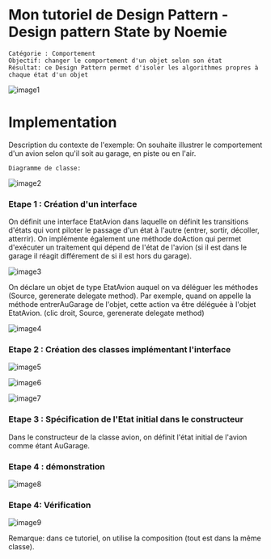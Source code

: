 # Mon tutoriel de Design Pattern - Design pattern State by Noemie

    Catégorie : Comportement 
    Objectif: changer le comportement d'un objet selon son état
    Résultat: ce Design Pattern permet d'isoler les algorithmes propres à chaque état d'un objet
	
![image1](https://user-images.githubusercontent.com/49645543/58787341-eeb19380-85e9-11e9-9cad-5c00e3c5bd24.png)


# Implementation

Description du contexte de l'exemple: 
On souhaite illustrer le comportement d'un avion selon qu'il soit au garage, en piste ou en l'air. 

    Diagramme de classe: 

![image2](https://user-images.githubusercontent.com/49645543/58786172-47cbf800-85e7-11e9-9e80-609fe41097ac.png)



### Etape 1 : Création d'un interface 

 
On  définit une interface EtatAvion dans laquelle on définit les transitions d'états qui vont piloter le passage d'un état à l'autre (entrer, sortir, décoller, atterrir).
On implémente également une méthode doAction qui permet d'exécuter un traitement qui dépend de l'état de l'avion (si il est dans le garage il réagit différement de si il est hors du garage).

![image3](https://user-images.githubusercontent.com/49645543/58786496-ff610a00-85e7-11e9-82ac-689e6556c802.png)

On déclare un objet de type EtatAvion auquel on va déléguer les méthodes (Source, gerenerate delegate method). 
Par exemple, quand on appelle la méthode entrerAuGarage de l'objet, cette action va être déléguée à l'objet EtatAvion. 
(clic droit, Source, gerenerate delegate method)

![image4](https://user-images.githubusercontent.com/49645543/58786591-3800e380-85e8-11e9-8270-a9a0def217b1.png)


### Etape 2 :  Création des classes implémentant l'interface


   ![image5](https://user-images.githubusercontent.com/49645543/58786699-71d1ea00-85e8-11e9-9b27-bc1012f2c455.png)
   
   ![image6](https://user-images.githubusercontent.com/49645543/58786764-975ef380-85e8-11e9-94e8-cb8c560f51c5.png)
   
   ![image7](https://user-images.githubusercontent.com/49645543/58786821-b3fb2b80-85e8-11e9-9f87-b94a79af041a.png)

### Etape 3 : Spécification de l'Etat initial dans le constructeur

Dans le constructeur de la classe avion, on définit l'état initial de l'avion comme étant AuGarage. 

### Etape 4 : démonstration

   ![image8](https://user-images.githubusercontent.com/49645543/58786938-fcb2e480-85e8-11e9-9d4c-870388ae311e.png)
   
### Etape 4: Vérification

![image9](https://user-images.githubusercontent.com/49645543/58787060-44397080-85e9-11e9-85ad-0d31d44254c1.png)

Remarque: dans ce tutoriel, on utilise la composition (tout est dans la même classe).  